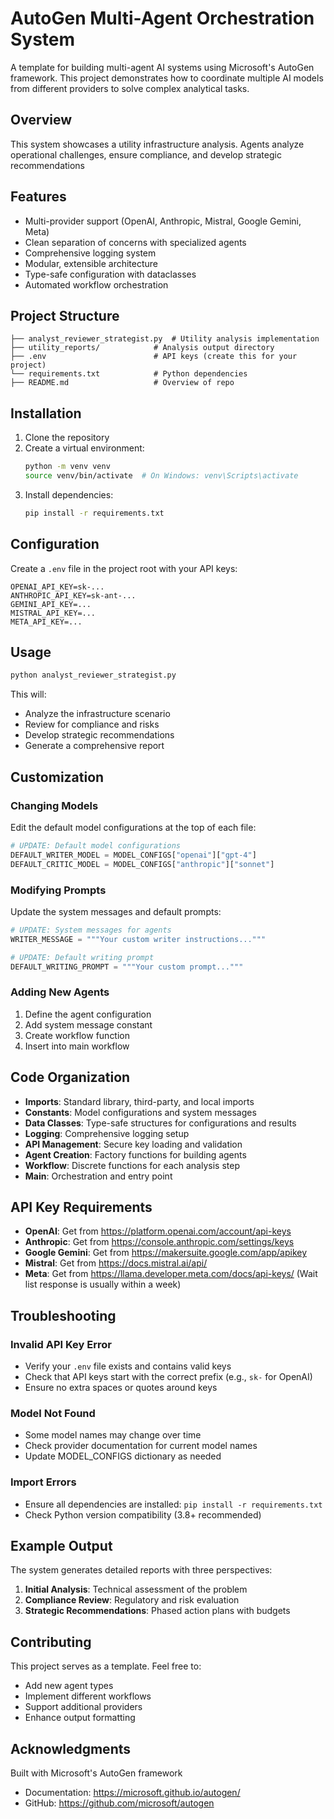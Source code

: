 # AutoGen Multi-Agent Orchestration System

A template for building multi-agent AI systems using Microsoft's AutoGen framework. This project demonstrates how to coordinate multiple AI models from different providers to solve complex analytical tasks.

## Overview

This system showcases a utility infrastructure analysis. Agents analyze operational challenges, ensure compliance, and develop strategic recommendations

## Features

- Multi-provider support (OpenAI, Anthropic, Mistral, Google Gemini, Meta)
- Clean separation of concerns with specialized agents
- Comprehensive logging system
- Modular, extensible architecture
- Type-safe configuration with dataclasses
- Automated workflow orchestration

## Project Structure

```
├── analyst_reviewer_strategist.py  # Utility analysis implementation
├── utility_reports/            # Analysis output directory
├── .env                        # API keys (create this for your project)
└── requirements.txt            # Python dependencies
├── README.md                   # Overview of repo
```

## Installation

1. Clone the repository
2. Create a virtual environment:
   ```bash
   python -m venv venv
   source venv/bin/activate  # On Windows: venv\Scripts\activate
   ```
3. Install dependencies:
   ```bash
   pip install -r requirements.txt
   ```

## Configuration

Create a `.env` file in the project root with your API keys:

```env
OPENAI_API_KEY=sk-...
ANTHROPIC_API_KEY=sk-ant-...
GEMINI_API_KEY=...
MISTRAL_API_KEY=...
META_API_KEY=...
```

## Usage

```bash
python analyst_reviewer_strategist.py
```

This will:
- Analyze the infrastructure scenario
- Review for compliance and risks
- Develop strategic recommendations
- Generate a comprehensive report

## Customization

### Changing Models

Edit the default model configurations at the top of each file:

```python
# UPDATE: Default model configurations
DEFAULT_WRITER_MODEL = MODEL_CONFIGS["openai"]["gpt-4"]
DEFAULT_CRITIC_MODEL = MODEL_CONFIGS["anthropic"]["sonnet"]
```

### Modifying Prompts

Update the system messages and default prompts:

```python
# UPDATE: System messages for agents
WRITER_MESSAGE = """Your custom writer instructions..."""

# UPDATE: Default writing prompt
DEFAULT_WRITING_PROMPT = """Your custom prompt..."""
```

### Adding New Agents

1. Define the agent configuration
2. Add system message constant
3. Create workflow function
4. Insert into main workflow

## Code Organization

- **Imports**: Standard library, third-party, and local imports
- **Constants**: Model configurations and system messages
- **Data Classes**: Type-safe structures for configurations and results
- **Logging**: Comprehensive logging setup
- **API Management**: Secure key loading and validation
- **Agent Creation**: Factory functions for building agents
- **Workflow**: Discrete functions for each analysis step
- **Main**: Orchestration and entry point

## API Key Requirements

- **OpenAI**: Get from https://platform.openai.com/account/api-keys
- **Anthropic**: Get from https://console.anthropic.com/settings/keys
- **Google Gemini**: Get from https://makersuite.google.com/app/apikey
- **Mistral**: Get from https://docs.mistral.ai/api/
- **Meta**: Get from https://llama.developer.meta.com/docs/api-keys/ (Wait list response is usually within a week)

## Troubleshooting

### Invalid API Key Error
- Verify your `.env` file exists and contains valid keys
- Check that API keys start with the correct prefix (e.g., `sk-` for OpenAI)
- Ensure no extra spaces or quotes around keys

### Model Not Found
- Some model names may change over time
- Check provider documentation for current model names
- Update MODEL_CONFIGS dictionary as needed

### Import Errors
- Ensure all dependencies are installed: `pip install -r requirements.txt`
- Check Python version compatibility (3.8+ recommended)

## Example Output

The system generates detailed reports with three perspectives:

1. **Initial Analysis**: Technical assessment of the problem
2. **Compliance Review**: Regulatory and risk evaluation  
3. **Strategic Recommendations**: Phased action plans with budgets

## Contributing

This project serves as a template. Feel free to:
- Add new agent types
- Implement different workflows
- Support additional providers
- Enhance output formatting


## Acknowledgments

Built with Microsoft's AutoGen framework
- Documentation: https://microsoft.github.io/autogen/
- GitHub: https://github.com/microsoft/autogen